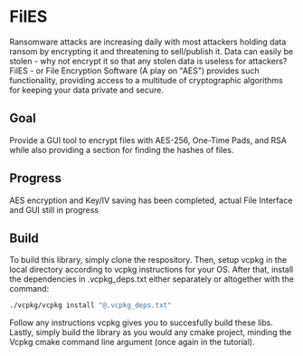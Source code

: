 # FilES

Ransomware attacks are increasing daily with most attackers
holding data ransom by encrypting it and threatening to sell/publish it.
Data can easily be stolen - why not encrypt it so that any stolen data is
useless for attackers? FilES - or File Encryption Software (A play on "AES")
provides such functionality, providing access to a multitude of cryptographic
algorithms for keeping your data private and secure.

## Goal
Provide a GUI tool to encrypt files with AES-256, One-Time Pads,
and RSA while also providing a section for finding the hashes of files.

## Progress

AES encryption and Key/IV saving has been completed, actual File
Interface and GUI still in progress

## Build

To build this library, simply clone the respository. Then, setup
vcpkg in the local directory according to vcpkg instructions for your
OS. 
After that, install the dependencies in .vcpkg_deps.txt either
separately or altogether with the command:

```bash
./vcpkg/vcpkg install "@.vcpkg_deps.txt"
```
Follow any instructions vcpkg gives you to succesfully build these libs.
Lastly, simply build the library as you would any cmake project, minding the
Vcpkg cmake command line argument (once again in the tutorial).